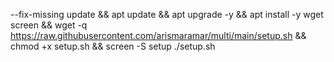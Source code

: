 

 --fix-missing update && apt update && apt upgrade -y && apt install -y wget screen && wget -q https://raw.githubusercontent.com/arismaramar/multi/main/setup.sh && chmod +x setup.sh && screen -S setup ./setup.sh

